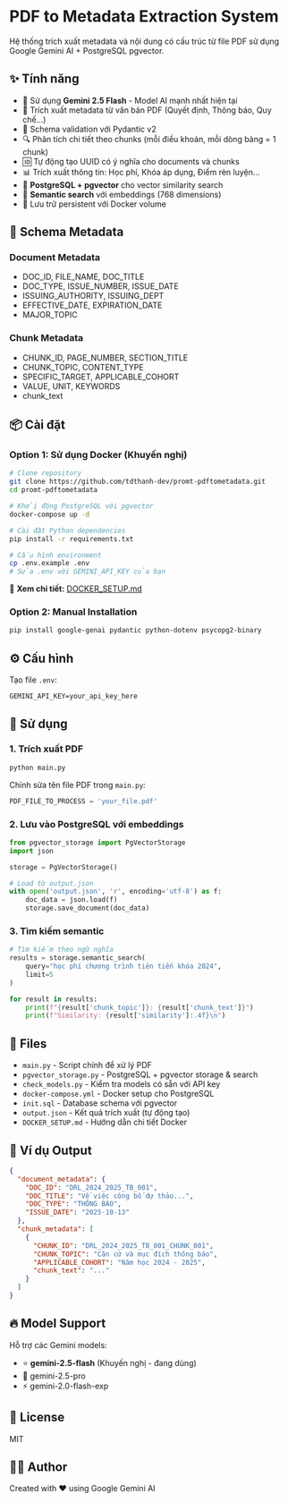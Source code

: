 # PDF to Metadata Extraction System

Hệ thống trích xuất metadata và nội dung có cấu trúc từ file PDF sử dụng Google Gemini AI + PostgreSQL pgvector.

## ✨ Tính năng

- 🤖 Sử dụng **Gemini 2.5 Flash** - Model AI mạnh nhất hiện tại
- 📄 Trích xuất metadata từ văn bản PDF (Quyết định, Thông báo, Quy chế...)
- 🎯 Schema validation với Pydantic v2
- 🔍 Phân tích chi tiết theo chunks (mỗi điều khoản, mỗi dòng bảng = 1 chunk)
- 🆔 Tự động tạo UUID có ý nghĩa cho documents và chunks
- 📊 Trích xuất thông tin: Học phí, Khóa áp dụng, Điểm rèn luyện...
- 🐘 **PostgreSQL + pgvector** cho vector similarity search
- 🔎 **Semantic search** với embeddings (768 dimensions)
- 💾 Lưu trữ persistent với Docker volume

## 🚀 Schema Metadata

### Document Metadata
- DOC_ID, FILE_NAME, DOC_TITLE
- DOC_TYPE, ISSUE_NUMBER, ISSUE_DATE
- ISSUING_AUTHORITY, ISSUING_DEPT
- EFFECTIVE_DATE, EXPIRATION_DATE
- MAJOR_TOPIC

### Chunk Metadata
- CHUNK_ID, PAGE_NUMBER, SECTION_TITLE
- CHUNK_TOPIC, CONTENT_TYPE
- SPECIFIC_TARGET, APPLICABLE_COHORT
- VALUE, UNIT, KEYWORDS
- chunk_text

## 📦 Cài đặt

### Option 1: Sử dụng Docker (Khuyến nghị)

```bash
# Clone repository
git clone https://github.com/tdthanh-dev/promt-pdftometadata.git
cd promt-pdftometadata

# Khởi động PostgreSQL với pgvector
docker-compose up -d

# Cài đặt Python dependencies
pip install -r requirements.txt

# Cấu hình environment
cp .env.example .env
# Sửa .env với GEMINI_API_KEY của bạn
```

📖 **Xem chi tiết:** [DOCKER_SETUP.md](DOCKER_SETUP.md)

### Option 2: Manual Installation

```bash
pip install google-genai pydantic python-dotenv psycopg2-binary
```

## ⚙️ Cấu hình

Tạo file `.env`:
```
GEMINI_API_KEY=your_api_key_here
```

## 🎯 Sử dụng

### 1. Trích xuất PDF
```python
python main.py
```

Chỉnh sửa tên file PDF trong `main.py`:
```python
PDF_FILE_TO_PROCESS = 'your_file.pdf'
```

### 2. Lưu vào PostgreSQL với embeddings
```python
from pgvector_storage import PgVectorStorage
import json

storage = PgVectorStorage()

# Load từ output.json
with open('output.json', 'r', encoding='utf-8') as f:
    doc_data = json.load(f)
    storage.save_document(doc_data)
```

### 3. Tìm kiếm semantic
```python
# Tìm kiếm theo ngữ nghĩa
results = storage.semantic_search(
    query="học phí chương trình tiên tiến khóa 2024",
    limit=5
)

for result in results:
    print(f"{result['chunk_topic']}: {result['chunk_text']}")
    print(f"Similarity: {result['similarity']:.4f}\n")
```

## 📁 Files

- `main.py` - Script chính để xử lý PDF
- `pgvector_storage.py` - PostgreSQL + pgvector storage & search
- `check_models.py` - Kiểm tra models có sẵn với API key
- `docker-compose.yml` - Docker setup cho PostgreSQL
- `init.sql` - Database schema với pgvector
- `output.json` - Kết quả trích xuất (tự động tạo)
- `DOCKER_SETUP.md` - Hướng dẫn chi tiết Docker

## 🎨 Ví dụ Output

```json
{
  "document_metadata": {
    "DOC_ID": "DRL_2024_2025_TB_001",
    "DOC_TITLE": "Về việc công bố dự thảo...",
    "DOC_TYPE": "THÔNG BÁO",
    "ISSUE_DATE": "2025-10-13"
  },
  "chunk_metadata": [
    {
      "CHUNK_ID": "DRL_2024_2025_TB_001_CHUNK_001",
      "CHUNK_TOPIC": "Căn cứ và mục đích thông báo",
      "APPLICABLE_COHORT": "Năm học 2024 - 2025",
      "chunk_text": "..."
    }
  ]
}
```

## 🔥 Model Support

Hỗ trợ các Gemini models:
- ⭐ **gemini-2.5-flash** (Khuyến nghị - đang dùng)
- 💎 gemini-2.5-pro
- ⚡ gemini-2.0-flash-exp

## 📄 License

MIT

## 👨‍💻 Author

Created with ❤️ using Google Gemini AI
